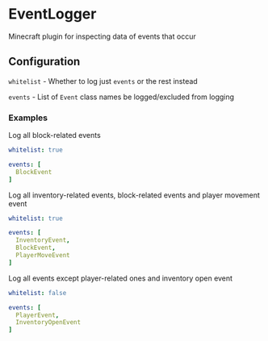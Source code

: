 # EventLogger
Minecraft plugin for inspecting data of events that occur

## Configuration
`whitelist` - Whether to log just `events` or the rest instead

`events` - List of `Event` class names  be logged/excluded from logging

### Examples
Log all block-related events
```yaml
whitelist: true

events: [
  BlockEvent
]
```
Log all inventory-related events, block-related events and player movement event
```yaml
whitelist: true

events: [
  InventoryEvent,
  BlockEvent,
  PlayerMoveEvent
]
```
Log all events except player-related ones and inventory open event
```yaml
whitelist: false

events: [
  PlayerEvent,
  InventoryOpenEvent
]
```
